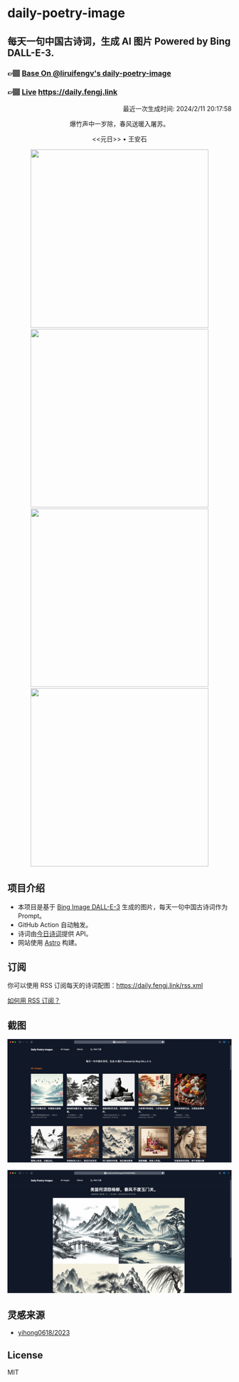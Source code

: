 
# daily-poetry-image

## 每天一句中国古诗词，生成 AI 图片 Powered by Bing DALL-E-3.

### 👉🏽 [Base On @liruifengv's daily-poetry-image](https://github.com/liruifengv/daily-poetry-image)

### 👉🏽 [Live](https://daily.fengj.link) https://daily.fengj.link

<p align="right">
  最近一次生成时间: 2024/2/11 20:17:58
</p>
<p align="center">
爆竹声中一岁除，春风送暖入屠苏。
</p>
<p align="center">
<<元日>> • 王安石
</p>
<p align="center">
<img src="https://tse1.mm.bing.net/th/id/OIG2.TegtIfVGXEFgYSotQuwW" height="400" width="400" />
<img src="https://tse3.mm.bing.net/th/id/OIG2.7LSnz5ZO2bFr9F5al8aG" height="400" width="400" />
<img src="https://tse3.mm.bing.net/th/id/OIG2.zWP_mzGmpRdKNIYiHly_" height="400" width="400" />
<img src="https://tse4.mm.bing.net/th/id/OIG2.0VXhkCFZlupWPHJVT6d4" height="400" width="400" />
</p>

## 项目介绍

-   本项目是基于 [Bing Image DALL-E-3](https://www.bing.com/images/create) 生成的图片，每天一句中国古诗词作为 Prompt。
-   GitHub Action 自动触发。
-   诗词由[今日诗词](https://www.jinrishici.com/)提供 API。
-   网站使用 [Astro](https://astro.build) 构建。

## 订阅

你可以使用 RSS 订阅每天的诗词配图：https://daily.fengj.link/rss.xml

[如何用 RSS 订阅？](https://zhuanlan.zhihu.com/p/55026716)

## 截图

![图片列表](./screenshots/Snipaste_2023-12-28_21-00-26.png)

![图片详情](./screenshots/Snipaste_2023-12-28_21-00-53.png)

## 灵感来源

-   [yihong0618/2023](https://github.com/yihong0618/2023)

## License

MIT
